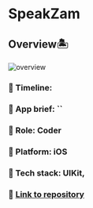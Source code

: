 # SpeakZam

## Overview🏝 


![overview]()


### 📅 Timeline: 
### 🎯 App brief: ``
### 🔦 Role: Coder
### 🚉 Platform: iOS
### 🔧 Tech stack: UIKit, 
### 🔗 [Link to repository]()
